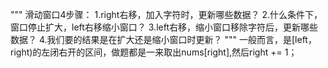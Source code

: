 """
滑动窗口4步骤：
1.right右移，加入字符时，更新哪些数据？
2.什么条件下，窗口停止扩大，left右移缩小窗口？
3.left右移，缩小窗口移除字符后，更新哪些数据？
4.我们要的结果是在扩大还是缩小窗口时更新？
"""
一般而言，是[left， right)的左闭右开的区间，做题都是一来取出nums[right],然后right += 1；